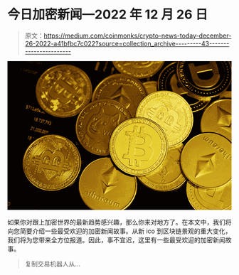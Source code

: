 # 今日加密新闻—2022 年 12 月 26 日

> 原文：<https://medium.com/coinmonks/crypto-news-today-december-26-2022-a41bfbc7c022?source=collection_archive---------43----------------------->

![](img/164ae2afeda07da29d52c6436b6b1ad3.png)

如果你对跟上加密世界的最新趋势感兴趣，那么你来对地方了。在本文中，我们将向您简要介绍一些最受欢迎的加密新闻故事。从新 ico 到区块链景观的重大变化，我们将为您带来全方位报道。因此，事不宜迟，这里有一些最受欢迎的加密新闻故事。

> 复制交易机器人从…